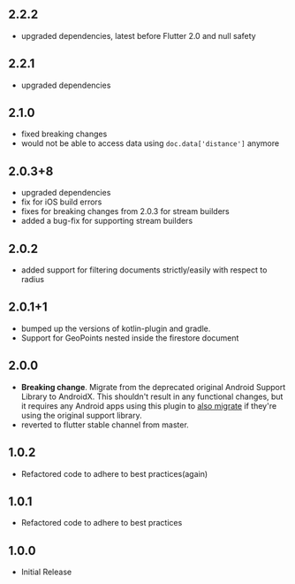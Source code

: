 ## 2.2.2

* upgraded dependencies, latest before Flutter 2.0 and null safety

## 2.2.1

* upgraded dependencies

## 2.1.0

* fixed breaking changes
* would not be able to access data using `doc.data['distance']` anymore

## 2.0.3+8

* upgraded dependencies
* fix for iOS build errors
* fixes for breaking changes from 2.0.3 for stream builders
* added a bug-fix for supporting stream builders

## 2.0.2

* added support for filtering documents strictly/easily with respect to radius

## 2.0.1+1

* bumped up the versions of kotlin-plugin and gradle.
* Support for GeoPoints nested inside the firestore document

## 2.0.0

* **Breaking change**. Migrate from the deprecated original Android Support Library to AndroidX. This shouldn't result
  in any functional changes, but it requires any Android apps using this plugin
  to [also migrate](https://developer.android.com/jetpack/androidx/migrate) if they're using the original support
  library.
* reverted to flutter stable channel from master.

## 1.0.2

* Refactored code to adhere to best practices(again)

## 1.0.1

* Refactored code to adhere to best practices

## 1.0.0

* Initial Release

